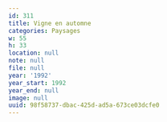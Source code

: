 ```yaml
---
id: 311
title: Vigne en automne
categories: Paysages
w: 55
h: 33
location: null
note: null
file: null
year: '1992'
year_start: 1992
year_end: null
image: null
uuid: 98f58737-dbac-425d-ad5a-673ce03dcfe0
---
```


